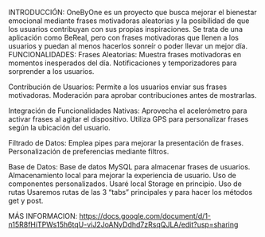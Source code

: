 INTRODUCCIÓN:
OneByOne es un proyecto que busca mejorar el bienestar emocional mediante frases motivadoras aleatorias y la posibilidad de que los usuarios contribuyan con sus propias inspiraciones.
Se trata de una aplicación como BeReal, pero con frases motivadoras que llenen a los usuarios y puedan al menos hacerlos sonreír o poder llevar un mejor día.
FUNCIONALIDADES:
Frases Aleatorias:
Muestra frases motivadoras en momentos inesperados del día.
Notificaciones y temporizadores para sorprender a los usuarios.

Contribución de Usuarios:
Permite a los usuarios enviar sus frases motivadoras.
Moderación para aprobar contribuciones antes de mostrarlas.

Integración de Funcionalidades Nativas:
Aprovecha el acelerómetro para activar frases al agitar el dispositivo.
Utiliza GPS para personalizar frases según la ubicación del usuario.

Filtrado de Datos:
Emplea pipes para mejorar la presentación de frases.
Personalización de preferencias mediante filtros.

Base de Datos:
Base de datos MySQL para almacenar frases de usuarios.
Almacenamiento local para mejorar la experiencia de usuario.
Uso de componentes personalizados.
Usaré local Storage en principio.
Uso de rutas
Usaremos rutas de las 3 “tabs” principales y para hacer los métodos get y post.

MÁS INFORMACION:
https://docs.google.com/document/d/1-n15R8fHiTPWs15h6tqU-viJ2JoANyDdhd7zRsqQJLA/edit?usp=sharing

